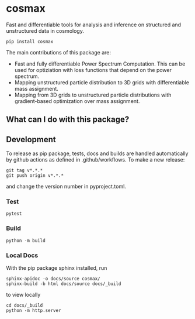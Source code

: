 # cosmax

Fast and differentiable tools for analysis and inference on structured and unstructured data in cosmology.

```pip install cosmax```

The main contributions of this package are:

* Fast and fully differentiable Power Spectrum Computation. This can be used for optiziation with loss functions that depend on the power spectrum.
* Mapping unstructured particle distribution to 3D grids with differentiable mass assignment.
* Mapping from 3D grids to unstructured particle distributions with gradient-based optimization over mass assignment.

## What can I do with this package?

## Development

To release as pip package, tests, docs and builds are handled automatically by github actions as defined in
.github/workflows. To make a new release:

```
git tag v*.*.*
git push origin v*.*.*
```
and change the version number in pyproject.toml.

### Test

```
pytest
```

### Build 

```
python -m build
```

### Local Docs

With the pip package sphinx installed, run

```
sphinx-apidoc -o docs/source cosmax/
sphinx-build -b html docs/source docs/_build
```

to view locally

```
cd docs/_build
python -m http.server
```